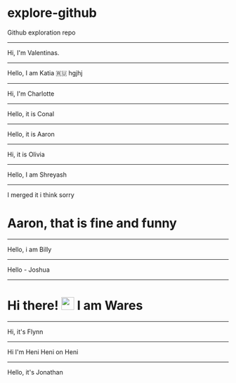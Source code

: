 # explore-github
Github exploration repo

---

Hi, I'm Valentinas.

---

Hello, I am Katia 🇷🇺 hgjhj

---

Hi, I'm Charlotte

---

Hello, it is Conal

---

Hello, it is Aaron

---

Hi, it is Olivia

---

Hello, I am Shreyash

---

I merged it i think sorry

# Aaron, that is fine and funny

---

Hello, i am Billy

---

Hello - Joshua

---

# Hi there! <img src="https://github.com/TheDudeThatCode/TheDudeThatCode/blob/master/Assets/Hi.gif" width="29px"> I am Wares

---

Hi, it's Flynn

---

Hi I'm Heni Heni on Heni

---

Hello, it's Jonathan

